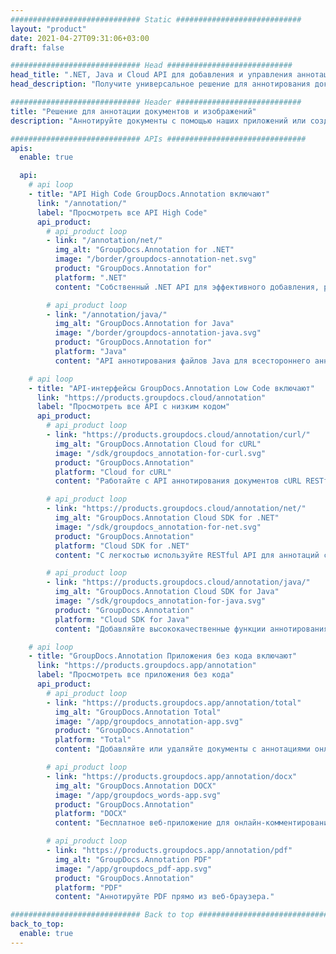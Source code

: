 ```yaml
---
############################# Static ############################
layout: "product"
date: 2021-04-27T09:31:06+03:00
draft: false

############################# Head ############################
head_title: ".NET, Java и Cloud API для добавления и управления аннотациями к документам"
head_description: "Получите универсальное решение для аннотирования документов для .NET, Java и облачных приложений, чтобы аннотировать документы и изображения распространенных форматов.."

############################# Header ############################
title: "Решение для аннотации документов и изображений"
description: "Аннотируйте документы с помощью наших приложений или создавайте собственные приложения для аннотаций на популярных платформах, используя локальные или облачные API.."

############################# APIs ###############################
apis:
  enable: true

  api:
    # api loop
    - title: "API High Code GroupDocs.Annotation включают"
      link: "/annotation/"
      label: "Просмотреть все API High Code"
      api_product:
        # api_product loop
        - link: "/annotation/net/"
          img_alt: "GroupDocs.Annotation for .NET"
          image: "/border/groupdocs-annotation-net.svg"
          product: "GroupDocs.Annotation for"
          platform: ".NET"
          content: "Собственный .NET API для эффективного добавления, редактирования или удаления аннотаций из документов и изображений. Поддерживает работу со всеми популярными типами аннотаций."

        # api_product loop
        - link: "/annotation/java/"
          img_alt: "GroupDocs.Annotation for Java"
          image: "/border/groupdocs-annotation-java.svg"
          product: "GroupDocs.Annotation for"
          platform: "Java"
          content: "API аннотирования файлов Java для всестороннего аннотирования наиболее распространенных форматов файлов документов и изображений в любой операционной системе с установленным JDK.."

    # api loop
    - title: "API-интерфейсы GroupDocs.Annotation Low Code включают"
      link: "https://products.groupdocs.cloud/annotation"
      label: "Просмотреть все API с низким кодом"
      api_product:
        # api_product loop
        - link: "https://products.groupdocs.cloud/annotation/curl/"
          img_alt: "GroupDocs.Annotation Cloud for cURL"
          image: "/sdk/groupdocs_annotation-for-curl.svg"
          product: "GroupDocs.Annotation"
          platform: "Cloud for cURL"
          content: "Работайте с API аннотирования документов cURL RESTful, чтобы быстро аннотировать PDF, Word, Excel, PowerPoint, Visio, изображения и многие другие форматы в ваших приложениях.."

        # api_product loop
        - link: "https://products.groupdocs.cloud/annotation/net/"
          img_alt: "GroupDocs.Annotation Cloud SDK for .NET"
          image: "/sdk/groupdocs_annotation-for-net.svg"
          product: "GroupDocs.Annotation"
          platform: "Cloud SDK for .NET"
          content: "С легкостью используйте RESTful API для аннотаций с помощью .NET SDK, чтобы добавлять текст, водяной знак, область, точку и различные другие типы аннотаций в более чем 40 популярных форматов файлов.."

        # api_product loop
        - link: "https://products.groupdocs.cloud/annotation/java/"
          img_alt: "GroupDocs.Annotation Cloud SDK for Java"
          image: "/sdk/groupdocs_annotation-for-java.svg"
          product: "GroupDocs.Annotation"
          platform: "Cloud SDK for Java"
          content: "Добавляйте высококачественные функции аннотирования документов в форматы документов и изображений с помощью специально разработанного пакета SDK для аннотаций документов для Java.."

    # api loop
    - title: "GroupDocs.Annotation Приложения без кода включают"
      link: "https://products.groupdocs.app/annotation"
      label: "Просмотреть все приложения без кода"
      api_product:
        # api_product loop
        - link: "https://products.groupdocs.app/annotation/total"
          img_alt: "GroupDocs.Annotation Total"
          image: "/app/groupdocs_annotation-app.svg"
          product: "GroupDocs.Annotation"
          platform: "Total"
          content: "Добавляйте или удаляйте документы с аннотациями онлайн бесплатно."

        # api_product loop
        - link: "https://products.groupdocs.app/annotation/docx"
          img_alt: "GroupDocs.Annotation DOCX"
          image: "/app/groupdocs_words-app.svg"
          product: "GroupDocs.Annotation"
          platform: "DOCX"
          content: "Бесплатное веб-приложение для онлайн-комментирования файлов Microsoft Word с любого устройства."

        # api_product loop
        - link: "https://products.groupdocs.app/annotation/pdf"
          img_alt: "GroupDocs.Annotation PDF"
          image: "/app/groupdocs_pdf-app.svg"
          product: "GroupDocs.Annotation"
          platform: "PDF"
          content: "Аннотируйте PDF прямо из веб-браузера."

############################# Back to top ###############################
back_to_top:
  enable: true
---
```

